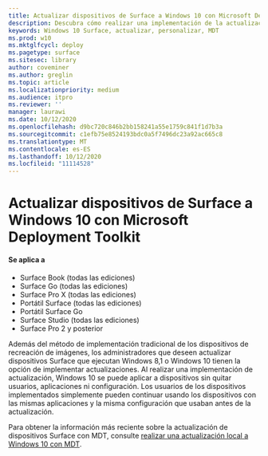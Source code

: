 ```yaml
---
title: Actualizar dispositivos de Surface a Windows 10 con Microsoft Deployment Toolkit (Surface)
description: Descubra cómo realizar una implementación de la actualización de Windows 10 en sus dispositivos Surface.
keywords: Windows 10 Surface, actualizar, personalizar, MDT
ms.prod: w10
ms.mktglfcycl: deploy
ms.pagetype: surface
ms.sitesec: library
author: coveminer
ms.author: greglin
ms.topic: article
ms.localizationpriority: medium
ms.audience: itpro
ms.reviewer: ''
manager: laurawi
ms.date: 10/12/2020
ms.openlocfilehash: d9bc720c846b2bb158241a55e1759c841f1d7b3a
ms.sourcegitcommit: c1efb75e8524193bdc0a5f7496dc23a92ac665c8
ms.translationtype: MT
ms.contentlocale: es-ES
ms.lasthandoff: 10/12/2020
ms.locfileid: "11114528"
---
```

# Actualizar dispositivos de Surface a Windows 10 con Microsoft Deployment Toolkit

#### Se aplica a

- Surface Book (todas las ediciones)
- Surface Go (todas las ediciones)
- Surface Pro X (todas las ediciones)
- Portátil Surface (todas las ediciones)
- Portátil Surface Go
- Surface Studio (todas las ediciones)
- Surface Pro 2 y posterior

Además del método de implementación tradicional de los dispositivos de recreación de imágenes, los administradores que deseen actualizar dispositivos Surface que ejecutan Windows 8,1 o Windows 10 tienen la opción de implementar actualizaciones. Al realizar una implementación de actualización, Windows 10 se puede aplicar a dispositivos sin quitar usuarios, aplicaciones ni configuración. Los usuarios de los dispositivos implementados simplemente pueden continuar usando los dispositivos con las mismas aplicaciones y la misma configuración que usaban antes de la actualización. 

Para obtener la información más reciente sobre la actualización de dispositivos Surface con MDT, consulte [realizar una actualización local a Windows 10 con MDT](https://docs.microsoft.com/windows/deployment/deploy-windows-mdt/upgrade-to-windows-10-with-the-microsoft-deployment-toolkit).


